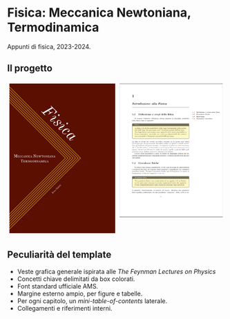 # Fisica: Meccanica Newtoniana, Termodinamica
Appunti di fisica, 2023-2024.

## Il progetto

<style>
    .row {
        display: flex;
    }

    .column {
        flex: 33.33%;
        padding: 5px;
    }
</style>

<div class="row">
  <div class="column">
    <img src="./src/cover/bookcover.jpg" alt="Cover" style="width:100%">
  </div>
  <div class="column">
    <img src="./src/cover/demo.png" alt="Chapter" style="width:100%">
  </div>
</div>

## Peculiarità del template
* Veste grafica generale ispirata alle _The Feynman Lectures on Physics_
* Concetti chiave delimitati da box colorati.
* Font standard ufficiale AMS.
* Margine esterno ampio, per figure e tabelle.
* Per ogni capitolo, un _mini-table-of-contents_ laterale.
* Collegamenti e riferimenti interni.